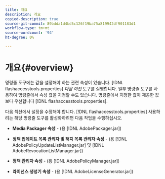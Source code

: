 ```yaml
---
title: 개요
description: 개요
copied-description: true
source-git-commit: 89bdda1d4bd5c126f19ba75a819942df901183d1
workflow-type: tm+mt
source-wordcount: '94'
ht-degree: 0%

---
```



# 개요{#overview}

명령줄 도구에는 값을 설정해야 하는 관련 속성이 있습니다. [!DNL flashaccesstools.properties] *다음 이전* 도구를 실행합니다. 일부 명령줄 도구를 사용하여 명령줄에서 속성 값을 지정할 수도 있습니다. 명령줄에서 지정한 값이 제공한 값보다 우선합니다 [!DNL flashaccesstools.properties].

다음 섹션에서 설정을 수정해야 합니다. [!DNL flashaccesstools.properties] 사용하려는 해당 명령줄 도구를 활성화하려면 다음 작업을 수행하십시오.

* **Media Packager 속성** - (용 [!DNL AdobePackager.jar])

* **정책 업데이트 목록 관리자 및 해지 목록 관리자 속성** - (용 [!DNL AdobePolicyUpdateListManager.jar] 및 [!DNL AdobeRevocationListManager.jar])

* **정책 관리자 속성** - (용 [!DNL AdobePolicyManager.jar])

* **라이선스 생성기 속성** - (용 [!DNL AdobeLicenseGenerator.jar])

